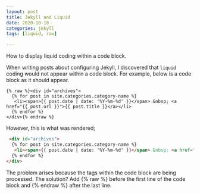 ```yaml
---
layout: post
title: Jekyll and Liquid
date: 2020-10-18
categories: jekyll
tags: [liquid, raw]

---
```

How to display liquid coding within a code block.

<!--more-->

When writing posts about configuring Jekyll, I discovered that `liquid` coding would not appear within a code block. For example, below is a code block as it should appear.

```liquid
{% raw %}<div id="archives">
  {% for post in site.categories.category-name %}
   <li><span>{{ post.date | date: '%Y-%m-%d' }}</span> &nbsp; <a href="{{ post.url }}">{{ post.title }}</a></li>
  {% endfor %}
</div>{% endraw %}
```

However, this is what was rendered;
```html
 <div id="archives">
  {% for post in site.categories.category-name %}
   <li><span>{{ post.date | date: '%Y-%m-%d' }}</span> &nbsp; <a href="{{ post.url }}">{{ post.title }}</a></li>
  {% endfor %}
</div>
```

The problem arises because the tags within the code block are being processed. The solution? Add &#123;&#37; raw &#37;&#125; before the first line of the code block and &#123;&#37; endraw &#37;&#125; after the last line.
